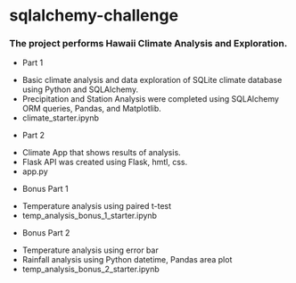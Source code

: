 # sqlalchemy-challenge

### The project performs Hawaii Climate Analysis and Exploration.
- Part 1 
* Basic climate analysis and data exploration of SQLite climate database using Python and SQLAlchemy.
* Precipitation and Station Analysis were completed using SQLAlchemy ORM queries, Pandas, and Matplotlib.
* climate_starter.ipynb

- Part 2
* Climate App that shows results of analysis.
* Flask API was created using Flask, hmtl, css.
* app.py

- Bonus Part 1
* Temperature analysis using paired t-test
* temp_analysis_bonus_1_starter.ipynb

- Bonus Part 2
* Temperature analysis using error bar
* Rainfall analysis using Python datetime, Pandas area plot
* temp_analysis_bonus_2_starter.ipynb
